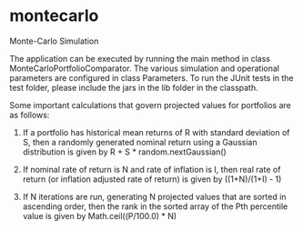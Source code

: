 # montecarlo
Monte-Carlo Simulation

The application can be executed by running the main method in class MonteCarloPortfolioComparator.
The various simulation and operational parameters are configured in class Parameters.
To run the JUnit tests in the test folder, please include the jars in the lib folder in the classpath.

Some important calculations that govern projected values for portfolios are as follows:

1. If a portfolio has historical mean returns of R with standard deviation of S, then a randomly generated nominal return using a Gaussian distribution is given by
R + S * random.nextGaussian()

2. If nominal rate of return is N and rate of inflation is I, then real rate of return (or inflation adjusted rate of return) is given by
((1+N)/(1+I) - 1)

3. If N iterations are run, generating N projected values that are sorted in ascending order, then the rank in the sorted array of the Pth percentile value is given by 
Math.ceil((P/100.0) * N)
